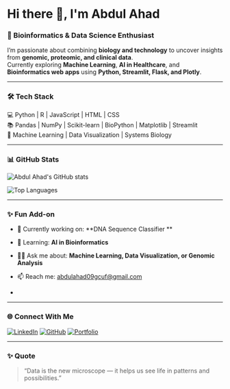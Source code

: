 # Hi there 👋, I'm Abdul Ahad  
### 🧬 Bioinformatics & Data Science Enthusiast  

I’m passionate about combining **biology and technology** to uncover insights from **genomic, proteomic, and clinical data**.  
Currently exploring **Machine Learning**, **AI in Healthcare**, and **Bioinformatics web apps** using **Python, Streamlit, Flask, and Plotly**.  

---

### 🛠️ Tech Stack
💻 Python | R | JavaScript | HTML | CSS  
📚 Pandas | NumPy | Scikit-learn | BioPython | Matplotlib | Streamlit  
🧠 Machine Learning | Data Visualization | Systems Biology  

---

### 📊 GitHub Stats  
![Abdul Ahad's GitHub stats](https://github-readme-stats.vercel.app/api?username=abdulahad223&show_icons=true&theme=tokyonight)  

![Top Languages](https://github-readme-stats.vercel.app/api/top-langs/?username=abdulahad223&layout=compact&theme=radical)  

---

### ✨ Fun Add-on
- 🎯 Currently working on: **DNA Sequence Classifier **
- 🌱 Learning: **AI in Bioinformatics**
- 💬💬 Ask me about: **Machine Learning, Data Visualization, or Genomic Analysis**

- 📫 Reach me: abdulahad09gcuf@gmail.com
- 

---

### 🌐 Connect With Me
[![LinkedIn](https://img.shields.io/badge/LinkedIn-blue?style=for-the-badge&logo=linkedin)](https://linkedin.com/in/yourusername)
[![GitHub](https://img.shields.io/badge/GitHub-black?style=for-the-badge&logo=github)](https://github.com/abdulahad223)
[![Portfolio](https://img.shields.io/badge/Portfolio-green?style=for-the-badge&logo=google-chrome)](https://your-portfolio-link.com)

---

### ✨ Quote
> “Data is the new microscope — it helps us see life in patterns and possibilities.”
